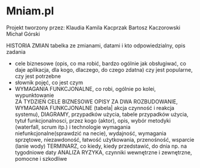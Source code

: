# Mniam.pl
Projekt tworzony przez:
Klaudia Kamila Kacprzak
Bartosz Kaczorowski
Michał Górski


HISTORIA ZMIAN tabelka ze zmianami, datami i kto odpowiedzialny,
opis zadania </br>
- cele biznesowe (opis, co ma robić, bardzo ogólnie jak obsługiwać, co daje aplikacja, dla kogo, dlaczego, do czego zdatna)
  czy jest popularne, czy jest potrzebne </br>
- słownik pojęć, co jest czym </br>
- WYMAGANIA FUNKCJONALNE, co robi, ogólnie po kolei, wypunktowanie </br>
<bold>ZA TYDZIEŃ CELE BIZNESOWE OPISY</bold>
ZA DWA ROZBUDOWANIE, WYMAGANIA FUNKCJONALNE (tabela| akcja czynność i reakcja systemu), 
  DIAGRAMY, przypadków użycia, tabele przypadków użycia, 
  tytuł funkcjonalnosci, przez kogo (aktor), opis,
  wybór metodyki (waterfall, scrum itp.) i technologie
wymagania niefunkcjonalne(sprawdzić na necie), wydajność,
  wymagania sprzętowe, niezawdoność, łatwość użytkowania, przenośność, wsparcie (lanie wody)
TERMINARZ, co kiedy, kiedy przedstawić, do dnia np. na tygodniowe daty
ANALIZA RYZYKA, czynniki wewnętrzne i zewnętrzne, pomocne i szkodliwe
